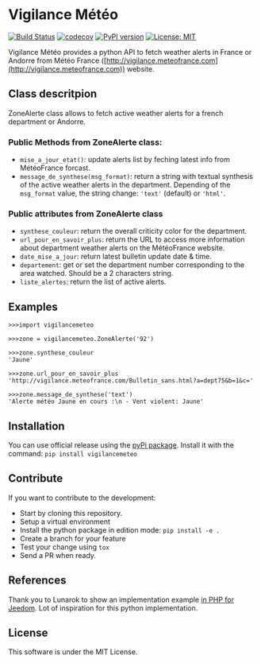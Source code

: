 # Vigilance Météo
[![Build Status](https://travis-ci.com/oncleben31/vigilancemeteo.svg?branch=master)](https://travis-ci.com/oncleben31/vigilancemeteo)
[![codecov](https://codecov.io/gh/oncleben31/vigilancemeteo/branch/master/graph/badge.svg)](https://codecov.io/gh/oncleben31/vigilancemeteo)
[![PyPI version](https://badge.fury.io/py/vigilancemeteo.svg)](https://badge.fury.io/py/vigilancemeteo)
[![License: MIT](https://img.shields.io/badge/License-MIT-yellow.svg)](https://opensource.org/licenses/MIT)

Vigilance Météo provides a python API to fetch weather alerts in France or Andorre from Météo France ([http://vigilance.meteofrance.com](http://vigilance.meteofrance.com)) website.


## Class descritpion

ZoneAlerte class allows to fetch active weather alerts for a french department or Andorre.

### Public Methods from ZoneAlerte class:

-   `mise_a_jour_etat()`: update alerts list by feching latest info from MétéoFrance forcast.
-   `message_de_synthese(msg_format)`: return a string with textual synthesis
    of the active weather alerts in the department. Depending of the `msg_format` value, the string change: `'text'` (default) or `'html'`.


### Public attributes from ZoneAlerte class

-   `synthese_couleur`: return the overall criticity color for the department.
-   `url_pour_en_savoir_plus`: return the URL to access more information about department weather alerts on the MétéoFrance website.
-   `date_mise_a_jour`: return latest bulletin update date & time.
-   `departement`: get or set the department number corresponding to the area
    watched. Should be a 2 characters string.
-   `liste_alertes`: return the list of active alerts.


## Examples


    >>>import vigilancemeteo

    >>>zone = vigilancemeteo.ZoneAlerte('92')

    >>>zone.synthese_couleur
    'Jaune'

    >>>zone.url_pour_en_savoir_plus
    'http://vigilance.meteofrance.com/Bulletin_sans.html?a=dept75&b=1&c='

    >>>zone.message_de_synthese('text')
    'Alerte météo Jaune en cours :\n - Vent violent: Jaune'

## Installation

You can use official release using the [pyPi package](https://pypi.org/project/vigilancemeteo/). Install it with the command:
`pip install vigilancemeteo`

## Contribute
If you want to contribute to the development:
-   Start by cloning this repository.
-   Setup a virtual environment
-   Install the python package in edition mode: `pip install -e .`
-   Create a branch for your feature
-   Test your change using `tox`
-   Send a PR when ready.

## References
Thank you to Lunarok to show an implementation example [in PHP for Jeedom](https://github.com/lunarok/jeedom_vigilancemeteo). Lot of inspiration for this python implementation.

## License

This software is under the MIT License.
